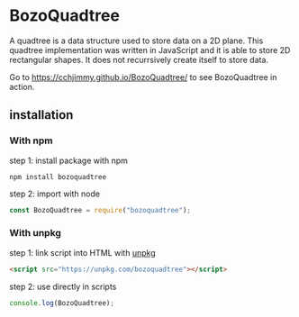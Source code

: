 # BozoQuadtree
A quadtree is a data structure used to store data on a 2D plane. This quadtree implementation was written in JavaScript and it is able to store 2D rectangular shapes. It does not recurrsively create itself to store data.

Go to https://cchjimmy.github.io/BozoQuadtree/ to see BozoQuadtree in action.

## installation

### With npm

step 1: install package with npm

```
npm install bozoquadtree
```

step 2: import with node

```javascript
const BozoQuadtree = require("bozoquadtree");
```

### With unpkg

step 1: link script into HTML with [unpkg](https://unpkg.com)

```HTML
<script src="https://unpkg.com/bozoquadtree"></script>
```

step 2: use directly in scripts

```javascript
console.log(BozoQuadtree);
```